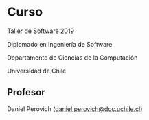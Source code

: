 # Curso #

Taller de Software 2019

Diplomado en Ingeniería de Software

Departamento de Ciencias de la Computación

Universidad de Chile


## Profesor ##

Daniel Perovich (daniel.perovich@dcc.uchile.cl)

